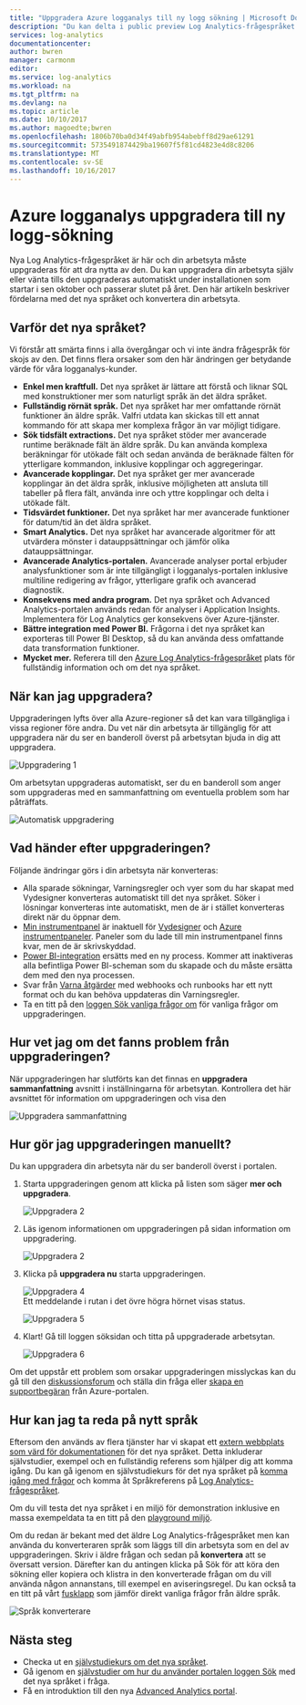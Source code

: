 ```yaml
---
title: "Uppgradera Azure logganalys till ny logg sökning | Microsoft Docs"
description: "Du kan delta i public preview Log Analytics-frågespråket i nya är nästan här.  Den här artikeln beskriver fördelarna med det nya språket och konvertera din arbetsyta."
services: log-analytics
documentationcenter: 
author: bwren
manager: carmonm
editor: 
ms.service: log-analytics
ms.workload: na
ms.tgt_pltfrm: na
ms.devlang: na
ms.topic: article
ms.date: 10/10/2017
ms.author: magoedte;bwren
ms.openlocfilehash: 1806b70ba0d34f49abfb954abebff8d29ae61291
ms.sourcegitcommit: 5735491874429ba19607f5f81cd4823e4d8c8206
ms.translationtype: MT
ms.contentlocale: sv-SE
ms.lasthandoff: 10/16/2017
---
```

# <a name="azure-log-analytics-upgrade-to-new-log-search"></a>Azure logganalys uppgradera till ny logg-sökning

Nya Log Analytics-frågespråket är här och din arbetsyta måste uppgraderas för att dra nytta av den.  Du kan uppgradera din arbetsyta själv eller vänta tills den uppgraderas automatiskt under installationen som startar i sen oktober och passerar slutet på året.  Den här artikeln beskriver fördelarna med det nya språket och konvertera din arbetsyta.  

## <a name="why-the-new-language"></a>Varför det nya språket?
Vi förstår att smärta finns i alla övergångar och vi inte ändra frågespråk för skojs av den.  Det finns flera orsaker som den här ändringen ger betydande värde för våra logganalys-kunder.

- **Enkel men kraftfull.** Det nya språket är lättare att förstå och liknar SQL med konstruktioner mer som naturligt språk än det äldra språket.
- **Fullständig rörnät språk.**  Det nya språket har mer omfattande rörnät funktioner än äldre språk.  Valfri utdata kan skickas till ett annat kommando för att skapa mer komplexa frågor än var möjligt tidigare.
- **Sök tidsfält extractions.**  Det nya språket stöder mer avancerade runtime beräknade fält än äldre språk.  Du kan använda komplexa beräkningar för utökade fält och sedan använda de beräknade fälten för ytterligare kommandon, inklusive kopplingar och aggregeringar.
- **Avancerade kopplingar.**  Det nya språket ger mer avancerade kopplingar än det äldra språk, inklusive möjligheten att ansluta till tabeller på flera fält, använda inre och yttre kopplingar och delta i utökade fält.
- **Tidsvärdet funktioner.**  Det nya språket har mer avancerade funktioner för datum/tid än det äldra språket.
- **Smart Analytics.**  Det nya språket har avancerade algoritmer för att utvärdera mönster i datauppsättningar och jämför olika datauppsättningar.
- **Avancerade Analytics-portalen.**  Avancerade analyser portal erbjuder analysfunktioner som är inte tillgängligt i logganalys-portalen inklusive multiline redigering av frågor, ytterligare grafik och avancerad diagnostik.
- **Konsekvens med andra program.**  Det nya språket och Advanced Analytics-portalen används redan för analyser i Application Insights.  Implementera för Log Analytics ger konsekvens över Azure-tjänster.
- **Bättre integration med Power BI.** Frågorna i det nya språket kan exporteras till Power BI Desktop, så du kan använda dess omfattande data transformation funktioner.
- **Mycket mer.** Referera till den [Azure Log Analytics-frågespråket](https://docs.loganalytics.io) plats för fullständig information och om det nya språket.


## <a name="when-can-i-upgrade"></a>När kan jag uppgradera?
Uppgraderingen lyfts över alla Azure-regioner så det kan vara tillgängliga i vissa regioner före andra.  Du vet när din arbetsyta är tillgänglig för att uppgradera när du ser en banderoll överst på arbetsytan bjuda in dig att uppgradera.

![Uppgradering 1](media/log-analytics-log-search-upgrade/upgrade-01a.png)

Om arbetsytan uppgraderas automatiskt, ser du en banderoll som anger som uppgraderas med en sammanfattning om eventuella problem som har påträffats.

 ![Automatisk uppgradering](media/log-analytics-log-search-upgrade/auto-upgrade.png)


## <a name="what-happens-after-the-upgrade"></a>Vad händer efter uppgraderingen?
Följande ändringar görs i din arbetsyta när konverteras:

- Alla sparade sökningar, Varningsregler och vyer som du har skapat med Vydesigner konverteras automatiskt till det nya språket.  Söker i lösningar konverteras inte automatiskt, men de är i stället konverteras direkt när du öppnar dem.  
- [Min instrumentpanel](log-analytics-dashboards.md) är inaktuell för [Vydesigner](log-analytics-view-designer.md) och [Azure instrumentpaneler](https://docs.microsoft.com/en-us/azure/azure-portal/azure-portal-dashboards.md).  Paneler som du lade till min instrumentpanel finns kvar, men de är skrivskyddad.
- [Power BI-integration](log-analytics-powerbi.md) ersätts med en ny process.  Kommer att inaktiveras alla befintliga Power BI-scheman som du skapade och du måste ersätta dem med den nya processen.
- Svar från [Varna åtgärder](log-analytics-alerts-actions.md) med webhooks och runbooks har ett nytt format och du kan behöva uppdateras din Varningsregler.
- Ta en titt på den [loggen Sök vanliga frågor om](log-analytics-log-search-faq.md) för vanliga frågor om uppgraderingen.

## <a name="how-do-i-know-if-there-were-any-issues-from-the-upgrade"></a>Hur vet jag om det fanns problem från uppgraderingen?
När uppgraderingen har slutförts kan det finnas en **uppgradera sammanfattning** avsnitt i inställningarna för arbetsytan.  Kontrollera det här avsnittet för information om uppgraderingen och visa den

 ![Uppgradera sammanfattning](media/log-analytics-log-search-upgrade/upgrade-summary.png)

## <a name="how-do-i-manually-perform-the-upgrade"></a>Hur gör jag uppgraderingen manuellt?
Du kan uppgradera din arbetsyta när du ser banderoll överst i portalen.  

1.  Starta uppgraderingen genom att klicka på listen som säger **mer och uppgradera**.

    ![Uppgradera 2](media/log-analytics-log-search-upgrade/upgrade-01a.png)<br>

2.  Läs igenom informationen om uppgraderingen på sidan information om uppgradering.

    ![Uppgradera 2](media/log-analytics-log-search-upgrade/upgrade-03.png)<br>

3.  Klicka på **uppgradera nu** starta uppgraderingen.

    ![Uppgradera 4](media/log-analytics-log-search-upgrade/upgrade-04.png)<br>Ett meddelande i rutan i det övre högra hörnet visas status.
    
    ![Uppgradera 5](media/log-analytics-log-search-upgrade/upgrade-05.png)

4.  Klart!  Gå till loggen söksidan och titta på uppgraderade arbetsytan.

    ![Uppgradera 6](media/log-analytics-log-search-upgrade/upgrade-06.png)

Om det uppstår ett problem som orsakar uppgraderingen misslyckas kan du gå till den [diskussionsforum](https://social.msdn.microsoft.com/Forums/azure/home?forum=opinsights) och ställa din fråga eller [skapa en supportbegäran](../azure-supportability/how-to-create-azure-support-request.md) från Azure-portalen.

## <a name="how-do-i-learn-the-new-language"></a>Hur kan jag ta reda på nytt språk
Eftersom den används av flera tjänster har vi skapat ett [extern webbplats som värd för dokumentationen](https://docs.loganalytics.io/) för det nya språket.  Detta inkluderar självstudier, exempel och en fullständig referens som hjälper dig att komma igång. Du kan gå igenom en självstudiekurs för det nya språket på [komma igång med frågor](https://go.microsoft.com/fwlink/?linkid=856078) och komma åt Språkreferens på [Log Analytics-frågespråket](https://go.microsoft.com/fwlink/?linkid=856079).  

Om du vill testa det nya språket i en miljö för demonstration inklusive en massa exempeldata ta en titt på den [playground miljö](https://portal.loganalytics.io/demo#/discover/home).

Om du redan är bekant med det äldre Log Analytics-frågespråket men kan använda du konverteraren språk som läggs till din arbetsyta som en del av uppgraderingen.  Skriv i äldre frågan och sedan på **konvertera** att se översatt version.  Därefter kan du antingen klicka på Sök för att köra den sökning eller kopiera och klistra in den konverterade frågan om du vill använda någon annanstans, till exempel en aviseringsregel.  Du kan också ta en titt på vårt [fusklapp](log-analytics-log-search-transition.md) som jämför direkt vanliga frågor från äldre språk.

![Språk konverterare](media/log-analytics-log-search-upgrade/language-converter.png)


## <a name="next-steps"></a>Nästa steg
- Checka ut en [självstudiekurs om det nya språket](https://go.microsoft.com/fwlink/?linkid=856078).
- Gå igenom en [självstudier om hur du använder portalen loggen Sök](log-analytics-log-search-log-search-portal.md) med det nya språket i fråga.
- Få en introduktion till den nya [Advanced Analytics portal](https://go.microsoft.com/fwlink/?linkid=856587).

